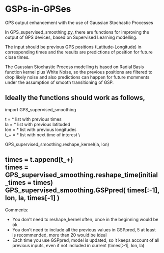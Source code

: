 # GSPs-in-GPSes
GPS output enhancement with the use of Gaussian Stochastic Processes

In GPS_supervised_smoothing.py, there are functions for improving the output of GPS devices, based on Supervised Learning modelling. 

The input should be previous GPS positions (Latitude-Longitude) in corresponding times and the results are predictions of position for future close times. 

The Gaussian Stochastic Process modelling is based on Radial Basis function kernel plus White Noise, so the previous positions are filtered to drop likely noise and also predictions can happen for future momments under the assumption of smooth transitioning of GSP.

Ideally the functions should work as follows,
---
import GPS_supervised_smoothing

t = * list with previous times \
la = * list with previous latituded \
lon = * list with previous longitudes \
t_+ = * list with next time of interest \

GPS_supervised_smoothing.reshape_kernel(la, lon) 

times = t.append(t_+)  \
times = GPS_supervised_smoothing.reshape_time(initial_times = times) \
GPS_supervised_smoothing.GSPpred( times[:-1], lon, la, times[-1] )  
---

Comments:
- You don't need to reshape_kernel often, once in the beginning would be ok
- You don't need to include all the previous values in GSPpred, 5 at least is recommended, more than 20 would be ideal
- Each time you use GSPpred, model is updated, so it keeps account of all previous inputs, even if not included in current (times[:-1], lon, la)
